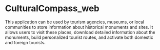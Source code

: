 # CulturalCompass_web
This application can be used by tourism agencies, museums, or local communities to store information about historical monuments and sites. It allows users to visit these places, download detailed information about the monuments, build personalized tourist routes, and activate both domestic and foreign tourists.
